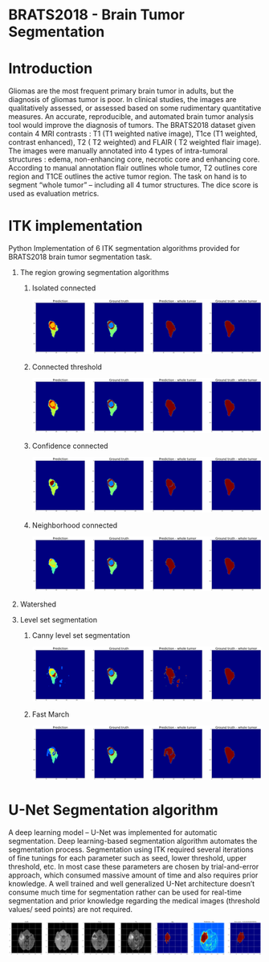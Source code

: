 # BRATS2018 - Brain Tumor Segmentation

# Introduction

Gliomas are the most frequent primary brain tumor in adults, but the diagnosis of gliomas tumor is poor. In clinical studies, the images are qualitatively assessed, or assessed based on some rudimentary quantitative measures. An accurate, reproducible, and automated brain tumor analysis tool would improve the diagnosis of tumors. The BRATS2018 dataset given contain 4 MRI contrasts : T1 (T1 weighted native image), T1ce (T1 weighted, contrast enhanced), T2 ( T2 weighted) and FLAIR ( T2 weighted flair image). The images were manually annotated into 4 types of intra-tumoral structures : edema, non-enhancing core, necrotic core and enhancing core. According to manual annotation flair outlines whole tumor, T2 outlines core region and T1CE outlines the active tumor region. The task on hand is to segment “whole tumor” – including all 4 tumor structures. The dice score is used as evaluation metrics.

# ITK implementation

Python Implementation of 6 ITK segmentation algorithms provided for BRATS2018 brain tumor segmentation task.

1.  The region growing segmentation algorithms 
    1. Isolated connected
        
        ![IC_1.png](BRATS2018%20-%20Brain%20Tumor%20Segmentation/IC_1.png)
        
    2. Connected threshold
        
        ![CC_1.png](BRATS2018%20-%20Brain%20Tumor%20Segmentation/CC_1.png)
        
    3. Confidence connected
        
        ![conf_conn_1.png](BRATS2018%20-%20Brain%20Tumor%20Segmentation/conf_conn_1.png)
        
    4. Neighborhood connected
        
        ![NC_1.png](BRATS2018%20-%20Brain%20Tumor%20Segmentation/NC_1.png)
        
2. Watershed
3. Level set segmentation
    1. Canny level set segmentation
        
        ![canny_1.png](BRATS2018%20-%20Brain%20Tumor%20Segmentation/canny_1.png)
        
    2. Fast March
        
        ![fastmarch_1.png](BRATS2018%20-%20Brain%20Tumor%20Segmentation/fastmarch_1.png)
        

# U-Net Segmentation algorithm

A deep learning model – U-Net was implemented for automatic segmentation.  Deep learning-based segmentation algorithm automates the segmentation process. Segmentation using ITK required several iterations of fine tunings for each parameter such as seed, lower threshold, upper threshold, etc. In most case these parameters are chosen by trial-and-error approach, which consumed massive amount of time and also requires prior knowledge. A well trained and well generalized U-Net architecture doesn’t consume much time for segmentation rather can be used for real-time segmentation and prior knowledge regarding the medical images (threshold values/ seed points) are not required. 

![4.png](BRATS2018%20-%20Brain%20Tumor%20Segmentation/4.png)
